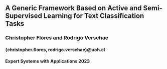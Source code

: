 ## A Generic Framework Based on Active and Semi-Supervised Learning for Text Classification Tasks
### Christopher Flores and Rodrigo Verschae
#### {christopher.flores, rodrigo.verschae}@uoh.cl
#### Expert Systems with Applications 2023
